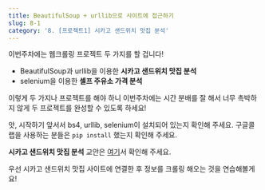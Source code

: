 ```yaml
---
title: BeautifulSoup + urllib으로 사이트에 접근하기
slug: 8-1
category: '8. [프로젝트1] 시카고 샌드위치 맛집 분석'
---
```


이번주차에는 웹크롤링 프로젝트 두 가지를 할 겁니다! 
- BeautifulSoup과 urllib을 이용한 **시카고 샌드위치 맛집 분석**
- selenium을 이용한 **셀프 주유소 가격 분석**

이렇게 두 가지나 프로젝트를 해야 하니 이번주차에는 시간 분배를 잘 해서 너무 촉박하지 않게 두 프로젝트를 완성할 수 있도록 하세요!

앗, 시작하기 앞서서 bs4, urllib, selenium이 설치되어 있는지 확인해 주세요. 구글콜랩을 사용하는 분들은 ```pip install``` 했는지 확인해 주세요.

**시카고 샌드위치 맛집 분석** 교안은 [여기](https://github.com/Team-COSADAMA/Data-Science-Intro/blob/main/week5/8-1.ipynb)서 확인해 주세요.

우선 시카고 샌드위치 맛집 사이트에 연결한 후 정보를 크롤링 해오는 것을 연습해볼게요!